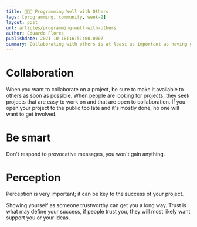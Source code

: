 ```yaml
---
title: 👨🏽‍💻 Programming Well with Others
tags: [programming, community, week-2]
layout: post
url: articles/programming-well-with-others
author: Eduardo Flores
publishdate: 2021-10-18T16:51:00.000Z
summary: Collaborating with others is at least as important as having great technical skills.
---
```


# Collaboration

When you want to collaborate on a project, be sure to make it available to others as soon as possible. When people are looking for projects, they seek projects that are easy to work on and that are open to collaboration. If you open your project to the public too late and it's mostly done, no one will want to get involved.

# Be smart

Don't respond to provocative messages, you won't gain anything.

# Perception

Perception is very important; it can be key to the success of your project.

Showing yourself as someone trustworthy can get you a long way. Trust is what may define your success, if people trust you, they will most likely want support you or your ideas.
